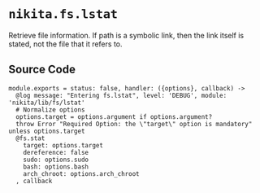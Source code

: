 
# `nikita.fs.lstat`

Retrieve file information. If path is a symbolic link, then the link itself is
stated, not the file that it refers to.

## Source Code

    module.exports = status: false, handler: ({options}, callback) ->
      @log message: "Entering fs.lstat", level: 'DEBUG', module: 'nikita/lib/fs/lstat'
      # Normalize options
      options.target = options.argument if options.argument?
      throw Error "Required Option: the \"target\" option is mandatory" unless options.target
      @fs.stat
        target: options.target
        dereference: false
        sudo: options.sudo
        bash: options.bash
        arch_chroot: options.arch_chroot
      , callback
